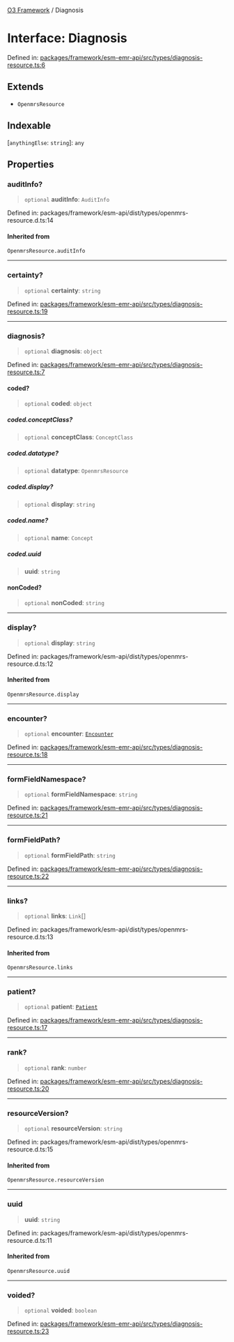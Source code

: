 [O3 Framework](../API.md) / Diagnosis

# Interface: Diagnosis

Defined in: [packages/framework/esm-emr-api/src/types/diagnosis-resource.ts:6](https://github.com/UjjawalPrabhat/openmrs-esm-core/blob/main/packages/framework/esm-emr-api/src/types/diagnosis-resource.ts#L6)

## Extends

- `OpenmrsResource`

## Indexable

\[`anythingElse`: `string`\]: `any`

## Properties

### auditInfo?

> `optional` **auditInfo**: `AuditInfo`

Defined in: packages/framework/esm-api/dist/types/openmrs-resource.d.ts:14

#### Inherited from

`OpenmrsResource.auditInfo`

***

### certainty?

> `optional` **certainty**: `string`

Defined in: [packages/framework/esm-emr-api/src/types/diagnosis-resource.ts:19](https://github.com/UjjawalPrabhat/openmrs-esm-core/blob/main/packages/framework/esm-emr-api/src/types/diagnosis-resource.ts#L19)

***

### diagnosis?

> `optional` **diagnosis**: `object`

Defined in: [packages/framework/esm-emr-api/src/types/diagnosis-resource.ts:7](https://github.com/UjjawalPrabhat/openmrs-esm-core/blob/main/packages/framework/esm-emr-api/src/types/diagnosis-resource.ts#L7)

#### coded?

> `optional` **coded**: `object`

##### coded.conceptClass?

> `optional` **conceptClass**: `ConceptClass`

##### coded.datatype?

> `optional` **datatype**: `OpenmrsResource`

##### coded.display?

> `optional` **display**: `string`

##### coded.name?

> `optional` **name**: `Concept`

##### coded.uuid

> **uuid**: `string`

#### nonCoded?

> `optional` **nonCoded**: `string`

***

### display?

> `optional` **display**: `string`

Defined in: packages/framework/esm-api/dist/types/openmrs-resource.d.ts:12

#### Inherited from

`OpenmrsResource.display`

***

### encounter?

> `optional` **encounter**: [`Encounter`](Encounter.md)

Defined in: [packages/framework/esm-emr-api/src/types/diagnosis-resource.ts:18](https://github.com/UjjawalPrabhat/openmrs-esm-core/blob/main/packages/framework/esm-emr-api/src/types/diagnosis-resource.ts#L18)

***

### formFieldNamespace?

> `optional` **formFieldNamespace**: `string`

Defined in: [packages/framework/esm-emr-api/src/types/diagnosis-resource.ts:21](https://github.com/UjjawalPrabhat/openmrs-esm-core/blob/main/packages/framework/esm-emr-api/src/types/diagnosis-resource.ts#L21)

***

### formFieldPath?

> `optional` **formFieldPath**: `string`

Defined in: [packages/framework/esm-emr-api/src/types/diagnosis-resource.ts:22](https://github.com/UjjawalPrabhat/openmrs-esm-core/blob/main/packages/framework/esm-emr-api/src/types/diagnosis-resource.ts#L22)

***

### links?

> `optional` **links**: `Link`[]

Defined in: packages/framework/esm-api/dist/types/openmrs-resource.d.ts:13

#### Inherited from

`OpenmrsResource.links`

***

### patient?

> `optional` **patient**: [`Patient`](Patient.md)

Defined in: [packages/framework/esm-emr-api/src/types/diagnosis-resource.ts:17](https://github.com/UjjawalPrabhat/openmrs-esm-core/blob/main/packages/framework/esm-emr-api/src/types/diagnosis-resource.ts#L17)

***

### rank?

> `optional` **rank**: `number`

Defined in: [packages/framework/esm-emr-api/src/types/diagnosis-resource.ts:20](https://github.com/UjjawalPrabhat/openmrs-esm-core/blob/main/packages/framework/esm-emr-api/src/types/diagnosis-resource.ts#L20)

***

### resourceVersion?

> `optional` **resourceVersion**: `string`

Defined in: packages/framework/esm-api/dist/types/openmrs-resource.d.ts:15

#### Inherited from

`OpenmrsResource.resourceVersion`

***

### uuid

> **uuid**: `string`

Defined in: packages/framework/esm-api/dist/types/openmrs-resource.d.ts:11

#### Inherited from

`OpenmrsResource.uuid`

***

### voided?

> `optional` **voided**: `boolean`

Defined in: [packages/framework/esm-emr-api/src/types/diagnosis-resource.ts:23](https://github.com/UjjawalPrabhat/openmrs-esm-core/blob/main/packages/framework/esm-emr-api/src/types/diagnosis-resource.ts#L23)
